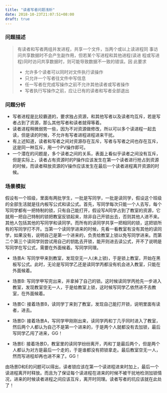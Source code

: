 ```yaml
---
title: "读者写者问题浅析"
date: 2018-10-23T21:07:51+08:00
draft: true
---
```

### 问题描述
> 有读者和写者两组并发进程，共享一个文件，当两个或以上读进程同
>事访问共享数据时不会产生副作用，但若某个写进程和其他进程(读进
>程或写进程)同时访问共享数据时，则可能导致数据不一致的错误。因
> 此要求
> - 允许多个读者可以同时对文件执行读操作
> - 只允许一个写者往文件中写信息
> - 任一写者在完成写操作之前不允许其他读者或写者操作
> - 写者执行写操作之前，应让已有的读者和写者全部退出 

### 问题分析
- 写者进程是比较霸道的，要求独占资源，和其他写者以及读者均互斥，若是写者占到了资源，那么其他写者和读者就得等着。
- 读者进程稍微弱势一些，因为不对资源做修改，所以可以多个读进程一起去读，但是读的时候，不允许有写者进程进程进来干扰。
- 有上述知道，读者和写者之间对资源存在互斥，写者与写者之间也存在互斥，这是同一种互斥，用一个PV操作即可。
- 一个潜在的问题是，多个读者之间的关系，表面上看似乎读者之间没有互斥，但是实际上，读者占有资源时的P操作应该发生在第一个读者进行抢占到资源的时候，而读者释放资源的V操作应该发生在最后一个读者进程离开资源的时候。


### 场景模拟
假设有一个班级，里面有两批学生，一批是写同学，一批是读同学，假设这个班级的全部生活就是往内板写公式和读公式。首先，写同学每次只能一个人去写，每个写同学都有一把特制的锁，只有自己能打开，假设写A同学占到了教室的资源，它就用一把自己特制的锁把教室反锁起来，除非自己开锁出去，否则其他人进不来。其他人包括其他的写同学和读同学。而所有的读同学共享一把相同的锁，这把锁所有的写同学打不开。当第一个读同学进来的时候，先看一看教室有没有其他的读同学，如果没有，说明自己是第一个进来的，负责给教室上锁以免写同学进来。而第二个第三个读同学则尝试用自己的钥匙去开锁，能开则进去读公式，开不了说明是写同学在写公式，需要在外面候着。写同学同理。

- 场景A: 写同学甲来到教室，发现空无一人(未上锁)，于是锁上教室，开始在黑板写公式。此时，无论是写同学乙还是读同学丙都没有机会进入教室，只能在外面候着。

- 场景B: 写同学甲写完出来，并拿掉了自己的锁。这时候读同学丙抢先一步进入教室，发现教室空无一人，于是给教室上锁，这时候写同学乙依然进不去教室，在外面候着。

- 场景C: 接着场景B，读同学丁来到了教室，发现自己能打开锁，说明里面有读者，进去。

- 场景D: 接着场景A，写同学甲刚刚出来，读同学丙和丁几乎同时进入了教室，然后两个人都认为自己不是第一个进来的，于是两个人就都没有去加锁，最后写同学乙闯了进来，GG！

- 场景E: 接着场景D，教室里的读同学纷纷离开，丙和丁是最后两个，但是两个人都认为对方是最后一个走的，于是谁都没有把锁拿走。最后教室空无一人，然而写进程却再也进不来了。GG！

由场景D和E的问题可以得出，读者锁应该在第一个读进程进来时加上，最后一个读进程离开时释放。而且为了保证每个读进程在进来的时候不被干扰地检测加锁情况，进来的时候读者进程之间应该互斥，离开时同理。读者写者的坑应该就在此处了！